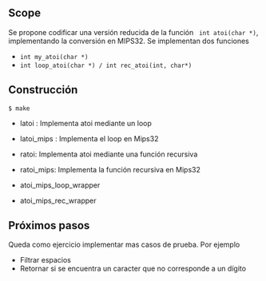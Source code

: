 ## Scope
Se propone codificar una versión reducida de la función ``` int atoi(char *)```, implementando la conversión
en MIPS32. Se implementan dos funciones
* `int my_atoi(char *)`
* `int loop_atoi(char *) / int rec_atoi(int, char*) `

## Construcción
`$ make` 

* latoi : Implementa atoi mediante un loop
* latoi_mips : Implementa el loop en Mips32

* ratoi: Implementa atoi mediante una función recursiva
* ratoi_mips: Implementa la función recursiva en Mips32


* atoi_mips_loop_wrapper 
* atoi_mips_rec_wrapper

## Próximos pasos
Queda como ejercicio implementar mas casos de prueba. Por ejemplo
* Filtrar espacios
* Retornar si se encuentra un caracter que no corresponde a un dígito
